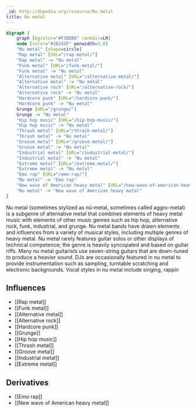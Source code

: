 ```yaml
---
_id: http://dbpedia.org/resource/Nu_metal
title: Nu metal
---
```


```dot
digraph {
	graph [bgcolor="#F3DDB8" rankdir=LR]
	node [color="#26242F" penwidth=3.0]
	"Nu metal" [shape=circle]
	"Rap metal" [URL="/rap-metal/"]
	"Rap metal" -> "Nu metal"
	"Funk metal" [URL="/funk-metal/"]
	"Funk metal" -> "Nu metal"
	"Alternative metal" [URL="/alternative-metal/"]
	"Alternative metal" -> "Nu metal"
	"Alternative rock" [URL="/alternative-rock/"]
	"Alternative rock" -> "Nu metal"
	"Hardcore punk" [URL="/hardcore-punk/"]
	"Hardcore punk" -> "Nu metal"
	Grunge [URL="/grunge/"]
	Grunge -> "Nu metal"
	"Hip hop music" [URL="/hip-hop-music/"]
	"Hip hop music" -> "Nu metal"
	"Thrash metal" [URL="/thrash-metal/"]
	"Thrash metal" -> "Nu metal"
	"Groove metal" [URL="/groove-metal/"]
	"Groove metal" -> "Nu metal"
	"Industrial metal" [URL="/industrial-metal/"]
	"Industrial metal" -> "Nu metal"
	"Extreme metal" [URL="/extreme-metal/"]
	"Extreme metal" -> "Nu metal"
	"Emo rap" [URL="/emo-rap/"]
	"Nu metal" -> "Emo rap"
	"New wave of American heavy metal" [URL="/new-wave-of-american-heavy-metal/"]
	"Nu metal" -> "New wave of American heavy metal"
}
```

Nu metal (sometimes stylized as nü-metal, sometimes called aggro-metal) is a subgenre of alternative metal that combines elements of heavy metal music with elements of other music genres such as hip hop, alternative rock, funk, industrial, and grunge. Nu metal bands have drawn elements and influences from a variety of musical styles, including multiple genres of heavy metal. Nu metal rarely features guitar solos or other displays of technical competence; the genre is heavily syncopated and based on guitar riffs. Many nu metal guitarists use seven-string guitars that are down-tuned to produce a heavier sound. DJs are occasionally featured in nu metal to provide instrumentation such as sampling, turntable scratching and electronic backgrounds. Vocal styles in nu metal include singing, rappin

## Influences
- [[Rap metal]]
- [[Funk metal]]
- [[Alternative metal]]
- [[Alternative rock]]
- [[Hardcore punk]]
- [[Grunge]]
- [[Hip hop music]]
- [[Thrash metal]]
- [[Groove metal]]
- [[Industrial metal]]
- [[Extreme metal]]

## Derivatives
- [[Emo rap]]
- [[New wave of American heavy metal]]
